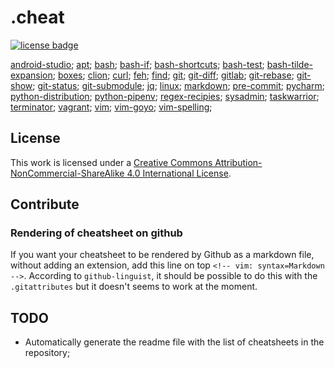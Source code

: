 [1]: http://creativecommons.org/licenses/by-nc-sa/4.0/
[license]: https://i.creativecommons.org/l/by-nc-sa/4.0/88x31.png

# .cheat

[![license badge][license]][1]

[android-studio](android-studio);
[apt](apt);
[bash](bash);
[bash-if](bash-if);
[bash-shortcuts](bash-shortcuts);
[bash-test](bash-test);
[bash-tilde-expansion](bash-tilde-expansion);
[boxes](boxes);
[clion](clion);
[curl](curl);
[feh](feh);
[find](find);
[git](git);
[git-diff](git-diff);
[gitlab](gitlab);
[git-rebase](git-rebase);
[git-show](git-show);
[git-status](git-status);
[git-submodule](git-submodule);
[jq](jq);
[linux](linux);
[markdown](markdown);
[pre-commit](pre-commit);
[pycharm](pycharm);
[python-distribution](python-distribution);
[python-pipenv](python-pipenv);
[regex-recipies](regex-recipies);
[sysadmin](sysadmin);
[taskwarrior](taskwarrior);
[terminator](terminator);
[vagrant](vagrant);
[vim](vim);
[vim-goyo](vim-goyo);
[vim-spelling](vim-spelling);

## License

This work is licensed under a [Creative Commons Attribution-NonCommercial-ShareAlike 4.0 International License][1].

## Contribute

### Rendering of cheatsheet on github

If you want your cheatsheet to be rendered by Github as a markdown file,
without adding an extension, add this line on top `<!-- vim: syntax=Markdown
-->`. According to `github-linguist`, it should be possible to do this with the
`.gitattributes` but it doesn't seems to work at the moment.

## TODO

- Automatically generate the readme file with the list of cheatsheets in the
  repository;
